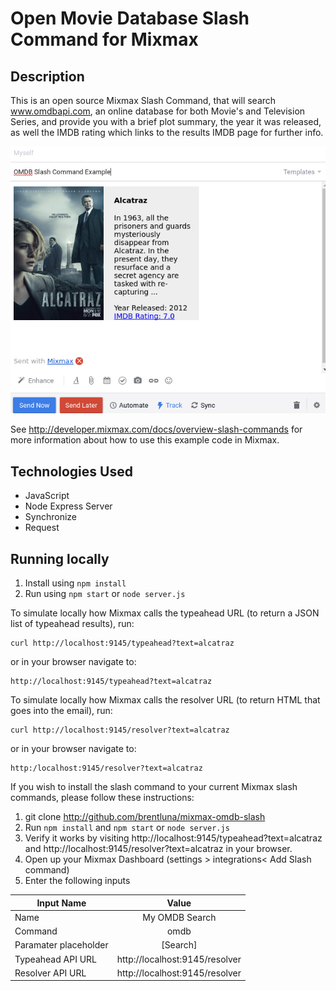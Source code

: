 # Open Movie Database Slash Command for Mixmax

## Description 

This is an open source Mixmax Slash Command, that will search www.omdbapi.com, an online database for both Movie's and Television Series, and provide you with a brief plot summary, the year it was released, as well the IMDB rating which links to the results IMDB page for further info.

![screenshot](./screenshot.png)

 See <http://developer.mixmax.com/docs/overview-slash-commands> for more information about how to use this example code in Mixmax. 
## Technologies Used 
- JavaScript 
- Node Express Server 
- Synchronize 
- Request

## Running locally

1. Install using `npm install`
2. Run using `npm start` or `node server.js`

To simulate locally how Mixmax calls the typeahead URL (to return a JSON list of typeahead results), run:

```
curl http://localhost:9145/typeahead?text=alcatraz
```

or in your browser navigate to:
```
http://localhost:9145/typeahead?text=alcatraz
```

To simulate locally how Mixmax calls the resolver URL (to return HTML that goes into the email), run:

```
curl http://localhost:9145/resolver?text=alcatraz
```

or in your browser navigate to: 

```
http:/localhost:9145/resolver?text=alcatraz
```
If you wish to install the slash command to your current Mixmax slash commands, please follow these instructions:

 1. git clone http://github.com/brentluna/mixmax-omdb-slash
 2. Run `npm install` and `npm start` or `node server.js`
 3. Verify it works by visiting http://localhost:9145/typeahead?text=alcatraz and http://localhost:9145/resolver?text=alcatraz in your browser. 
 4. Open up your Mixmax Dashboard (settings > integrations< Add Slash command)
 5. Enter the following inputs 

| Input Name            |  Value                         |
|-----------------------|:------------------------------:|
| Name                  | My OMDB Search                 |
| Command			          | omdb                           |
| Paramater placeholder | [Search]                       |
| Typeahead API URL     | http://localhost:9145/resolver |
| Resolver API URL      | http://localhost:9145/resolver |
